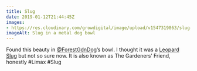 ```yaml
---
title: Slug
date: 2019-01-12T21:44:45Z
images: 
- https://res.cloudinary.com/growdigital/image/upload/v1547319863/slug-5351FF57.jpg
imageAlt: Slug in a metal dog bowl
---
```


Found this beauty in [@ForestGdnDog](https://twitter.com/ForestGdnDog)’s bowl. I thought it was a [Leopard Slug](https://en.wikipedia.org/wiki/Limax_maximus) but not so sure now. It is also known as The Gardeners’ Friend, honestly #Limax #Slug
